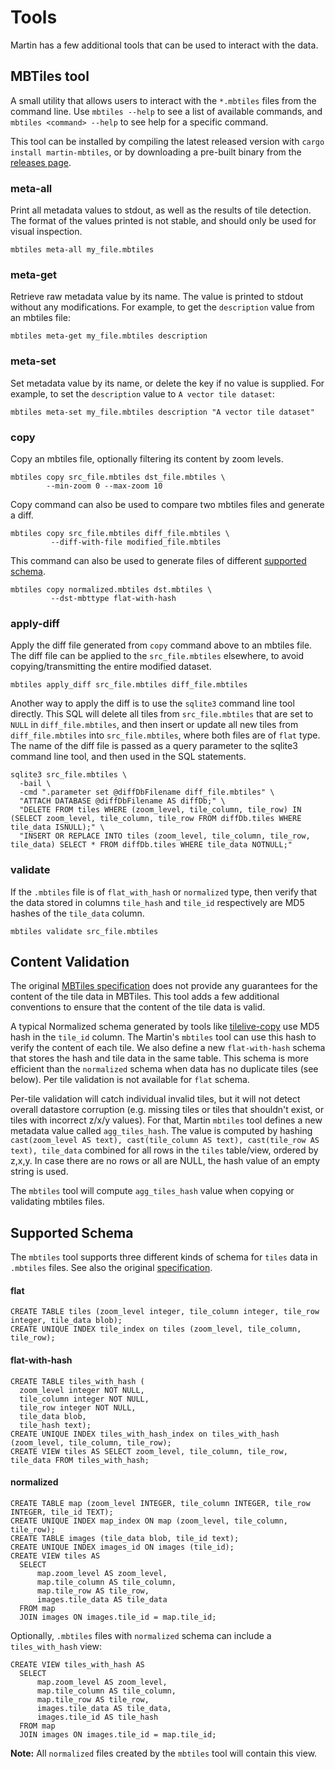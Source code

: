 # Tools

Martin has a few additional tools that can be used to interact with the data.

## MBTiles tool
A small utility that allows users to interact with the `*.mbtiles` files from the command line. Use `mbtiles --help` to see a list of available commands, and `mbtiles <command> --help` to see help for a specific command.

This tool can be installed by compiling the latest released version with `cargo install martin-mbtiles`, or by downloading a pre-built binary from the [releases page](https://github.com/maplibre/martin/releases/latest).

### meta-all
Print all metadata values to stdout, as well as the results of tile detection. The format of the values printed is not stable, and should only be used for visual inspection.

```shell
mbtiles meta-all my_file.mbtiles
```

### meta-get
Retrieve raw metadata value by its name. The value is printed to stdout without any modifications.  For example, to get the `description` value from an mbtiles file:

```shell
mbtiles meta-get my_file.mbtiles description
```

### meta-set
Set metadata value by its name, or delete the key if no value is supplied. For example, to set the `description` value to `A vector tile dataset`:

```shell
mbtiles meta-set my_file.mbtiles description "A vector tile dataset"
```

### copy
Copy an mbtiles file, optionally filtering its content by zoom levels.

```shell
mbtiles copy src_file.mbtiles dst_file.mbtiles \
        --min-zoom 0 --max-zoom 10
```

Copy command can also be used to compare two mbtiles files and generate a diff.
```shell
mbtiles copy src_file.mbtiles diff_file.mbtiles \
         --diff-with-file modified_file.mbtiles
```

This command can also be used to generate files of different [supported schema](##supported-schema).
```shell
mbtiles copy normalized.mbtiles dst.mbtiles \
         --dst-mbttype flat-with-hash
```
### apply-diff
Apply the diff file generated from `copy` command above to an mbtiles file. The diff file can be applied to the `src_file.mbtiles` elsewhere, to avoid copying/transmitting the entire modified dataset.
```shell
mbtiles apply_diff src_file.mbtiles diff_file.mbtiles
```

Another way to apply the diff is to use the `sqlite3` command line tool directly. This SQL will delete all tiles from `src_file.mbtiles` that are set to `NULL` in `diff_file.mbtiles`, and then insert or update all new tiles from `diff_file.mbtiles` into `src_file.mbtiles`, where both files are of `flat` type. The name of the diff file is passed as a query parameter to the sqlite3 command line tool, and then used in the SQL statements.
```shell
sqlite3 src_file.mbtiles \
  -bail \
  -cmd ".parameter set @diffDbFilename diff_file.mbtiles" \
  "ATTACH DATABASE @diffDbFilename AS diffDb;" \
  "DELETE FROM tiles WHERE (zoom_level, tile_column, tile_row) IN (SELECT zoom_level, tile_column, tile_row FROM diffDb.tiles WHERE tile_data ISNULL);" \
  "INSERT OR REPLACE INTO tiles (zoom_level, tile_column, tile_row, tile_data) SELECT * FROM diffDb.tiles WHERE tile_data NOTNULL;"
```

### validate
If the `.mbtiles` file is of `flat_with_hash` or `normalized` type, then verify that the data stored in columns `tile_hash` and `tile_id` respectively are MD5 hashes of the `tile_data` column.
```shell
mbtiles validate src_file.mbtiles
```

## Content Validation
The original [MBTiles specification](https://github.com/mapbox/mbtiles-spec#readme) does not provide any guarantees for the content of the tile data in MBTiles. This tool adds a few additional conventions to ensure that the content of the tile data is valid.

A typical Normalized schema generated by tools like [tilelive-copy](https://github.com/mapbox/TileLive#bintilelive-copy) use MD5 hash in the `tile_id` column. The Martin's `mbtiles` tool can use this hash to verify the content of each tile. We also define a new `flat-with-hash` schema that stores the hash and tile data in the same table. This schema is more efficient than the `normalized` schema when data has no duplicate tiles (see below). Per tile validation is not available for `flat` schema.

Per-tile validation will catch individual invalid tiles, but it will not detect overall datastore corruption (e.g. missing tiles or tiles that shouldn't exist, or tiles with incorrect z/x/y values).  For that, Martin `mbtiles` tool defines a new metadata value called `agg_tiles_hash`. The value is computed by hashing  `cast(zoom_level AS text), cast(tile_column AS text), cast(tile_row AS text), tile_data` combined for all rows in the `tiles` table/view, ordered by z,x,y. In case there are no rows or all are NULL, the hash value of an empty string is used.

The `mbtiles` tool will compute `agg_tiles_hash` value when copying or validating mbtiles files.

## Supported Schema
The `mbtiles` tool supports three different kinds of schema for `tiles` data in `.mbtiles` files. See also the original [specification](https://github.com/mapbox/mbtiles-spec#readme).

#### flat
```sql, ignore
CREATE TABLE tiles (zoom_level integer, tile_column integer, tile_row integer, tile_data blob);
CREATE UNIQUE INDEX tile_index on tiles (zoom_level, tile_column, tile_row);
```

#### flat-with-hash
```sql, ignore
CREATE TABLE tiles_with_hash (
  zoom_level integer NOT NULL,
  tile_column integer NOT NULL,
  tile_row integer NOT NULL,
  tile_data blob,
  tile_hash text);
CREATE UNIQUE INDEX tiles_with_hash_index on tiles_with_hash (zoom_level, tile_column, tile_row);
CREATE VIEW tiles AS SELECT zoom_level, tile_column, tile_row, tile_data FROM tiles_with_hash;
```

#### normalized
```sql, ignore
CREATE TABLE map (zoom_level INTEGER, tile_column INTEGER, tile_row INTEGER, tile_id TEXT);
CREATE UNIQUE INDEX map_index ON map (zoom_level, tile_column, tile_row);
CREATE TABLE images (tile_data blob, tile_id text);
CREATE UNIQUE INDEX images_id ON images (tile_id);
CREATE VIEW tiles AS
  SELECT
      map.zoom_level AS zoom_level,
      map.tile_column AS tile_column,
      map.tile_row AS tile_row,
      images.tile_data AS tile_data
  FROM map
  JOIN images ON images.tile_id = map.tile_id;
```

Optionally, `.mbtiles` files with `normalized` schema can include a `tiles_with_hash` view:

```sql, ignore
CREATE VIEW tiles_with_hash AS
  SELECT
      map.zoom_level AS zoom_level,
      map.tile_column AS tile_column,
      map.tile_row AS tile_row,
      images.tile_data AS tile_data,
      images.tile_id AS tile_hash
  FROM map
  JOIN images ON images.tile_id = map.tile_id;
```

**__Note:__** All `normalized` files created by the `mbtiles` tool will contain this view.
